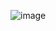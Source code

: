  ![image](https://github.com/BigBigOcean/FengHeCards/blob/master/%E6%B5%B7%E6%8A%A5%E5%9B%BE%E7%89%87/%E5%B0%B1%E8%BF%99%E4%B8%80%E5%88%BB%EF%BC%8C%E6%97%A0%E5%85%84%E5%BC%9F%E4%B8%8D%E7%AF%AE%E7%90%83.jpg)
